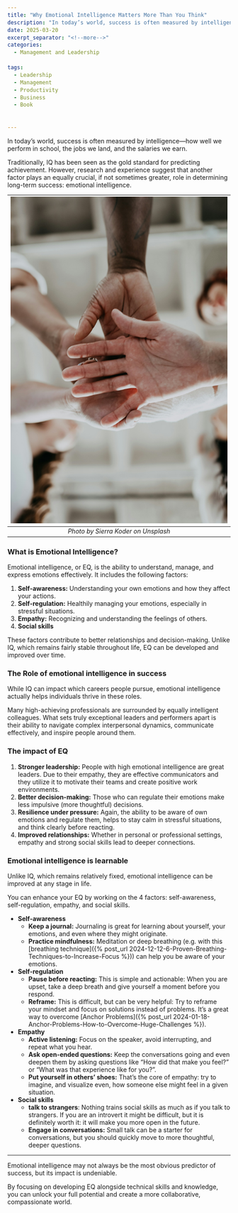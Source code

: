 ```yaml
---
title: "Why Emotional Intelligence Matters More Than You Think"
description: "In today’s world, success is often measured by intelligence—how well we perform in school, the jobs we land, and the salaries we earn. Traditionally, IQ has been seen as the gold standard for predicting achievement. However, research and experience suggest that another factor plays an equally crucial, if not sometimes greater, role in determining long-term success: emotional intelligence. Why? Find out in this post."
date: 2025-03-20
excerpt_separator: "<!--more-->"
categories:
  - Management and Leadership

tags:
  - Leadership
  - Management
  - Productivity
  - Business
  - Book


---
```


In today’s world, success is often measured by intelligence—how well we perform in school, the jobs we land, and the salaries we earn.

Traditionally, IQ has been seen as the gold standard for predicting achievement. However, research and experience suggest that another factor plays an equally crucial, if not sometimes greater, role in determining long-term success: emotional intelligence.

| ![image](/assets/images/sierra-koder-hands-unsplash.jpg) |
|:--:|
| *Photo by Sierra Koder on Unsplash* |

### What is Emotional Intelligence?

Emotional intelligence, or EQ, is the ability to understand, manage, and express emotions effectively. It includes the following factors:

1. **Self-awareness:** Understanding your own emotions and how they affect your actions.
2. **Self-regulation:** Healthily managing your emotions, especially in stressful situations.
3. **Empathy:** Recognizing and understanding the feelings of others.
4. **Social skills**

These factors contribute to better relationships and decision-making. Unlike IQ, which remains fairly stable throughout life, EQ can be developed and improved over time.

### The Role of emotional intelligence in success

While IQ can impact which careers people pursue, emotional intelligence actually helps individuals thrive in these roles.

Many high-achieving professionals are surrounded by equally intelligent colleagues. What sets truly exceptional leaders and performers apart is their ability to navigate complex interpersonal dynamics, communicate effectively, and inspire people around them.

### The impact of EQ

1. **Stronger leadership:** People with high emotional intelligence are great leaders. Due to their empathy, they are effective communicators and they utilize it to motivate their teams and create positive work environments.
2. **Better decision-making:** Those who can regulate their emotions make less impulsive (more thoughtful) decisions.
3. **Resilience under pressure:** Again, the ability to be aware of own emotions and regulate them, helps to stay calm in stressful situations, and think clearly before reacting.
4. **Improved relationships:** Whether in personal or professional settings, empathy and strong social skills lead to deeper connections.

### Emotional intelligence is learnable

Unlike IQ, which remains relatively fixed, emotional intelligence can be improved at any stage in life.

You can enhance your EQ by working on the 4 factors: self-awareness, self-regulation, empathy, and social skills.

- **Self-awareness**
  - **Keep a journal:** Journaling is great for learning about yourself, your emotions, and even where they might originate.
  - **Practice mindfulness:** Meditation or deep breathing (e.g. with this [breathing technique]({% post_url 2024-12-12-6-Proven-Breathing-Techniques-to-Increase-Focus %})) can help you be aware of your emotions.
- **Self-regulation**
  - **Pause before reacting:** This is simple and actionable: When you are upset, take a deep breath and give yourself a moment before you respond.
  - **Reframe:** This is difficult, but can be very helpful: Try to reframe your mindset and focus on solutions instead of problems. It’s a great way to overcome [Anchor Problems]({% post_url 2024-01-18-Anchor-Problems-How-to-Overcome-Huge-Challenges %}).
- **Empathy**
  - **Active listening:** Focus on the speaker, avoid interrupting, and repeat what you hear.
  - **Ask open-ended questions:** Keep the conversations going and even deepen them by asking questions like “How did that make you feel?” or “What was that experience like for you?”.
  - **Put yourself in others’ shoes:** That’s the core of empathy: try to imagine, and visualize even, how someone else might feel in a given situation.
- **Social skills**
  - **talk to strangers**: Nothing trains social skills as much as if you talk to strangers. If you are an introvert it might be difficult, but it is definitely worth it: it will make you more open in the future.
  - **Engage in conversations:** Small talk can be a starter for conversations, but you should quickly move to more thoughtful, deeper questions.

---

Emotional intelligence may not always be the most obvious predictor of success, but its impact is undeniable.

By focusing on developing EQ alongside technical skills and knowledge, you can unlock your full potential and create a more collaborative, compassionate world.